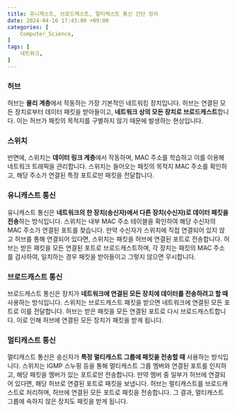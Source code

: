 ```yaml
---
title: 유니캐스트, 브로드캐스트, 멀티캐스트 통신 간단 정리
date: 2024-04-16 17:43:00 +09:00
categories: [
    Computer_Science,
]
tags: [
    네트워크,
]
---
```


### 허브
허브는 **물리 계층**에서 작동하는 가장 기본적인 네트워킹 장치입니다. 허브는 연결된 모든 장치로부터 데이터 패킷을 받아들이고, **네트워크 상의 모든 장치로 브로드캐스트**합니다. 이는 허브가 패킷의 목적지를 구별하지 않기 때문에 발생하는 현상입니다. 

### 스위치
반면에, 스위치는 **데이터 링크 계층**에서 작동하며, MAC 주소를 학습하고 이를 이용해 네트워크 트래픽을 관리합니다. 스위치는 들어오는 패킷의 목적지 MAC 주소를 확인하고, 해당 주소가 연결된 특정 포트로만 패킷을 전달합니다. 


### 유니캐스트 통신

 유니캐스트 통신은 **네트워크의 한 장치(송신자)에서 다른 장치(수신자)로 데이터 패킷을 전송**하는 방식입니다. 스위치는 내부 MAC 주소 테이블을 확인하여 해당 수신자의 MAC 주소가 연결된 포트를 찾습니다. 만약 수신자가 스위치에 직접 연결되어 있지 않고 허브를 통해 연결되어 있다면, 스위치는 패킷을 허브에 연결된 포트로 전송합니다. 허브는 받은 패킷을 모든 연결된 포트로 브로드캐스트하며, 각 장치는 패킷의 MAC 주소를 검사하여, 일치하는 경우 패킷을 받아들이고 그렇지 않으면 무시합니다.


### 브로드캐스트 통신

 브로드캐스트 통신은 장치가 **네트워크에 연결된 모든 장치에 데이터를 전송하려고 할 때** 사용하는 방식입니다. 스위치는 브로드캐스트 패킷을 받으면 네트워크에 연결된 모든 포트로 이를 전달합니다. 허브는 받은 패킷을 모든 연결된 포트로 다시 브로드캐스트합니다. 이로 인해 허브에 연결된 모든 장치가 패킷을 받게 됩니다.


### 멀티캐스트 통신

 멀티캐스트 통신은 송신자가 **특정 멀티캐스트 그룹에 패킷을 전송할 때** 사용하는 방식입니다. 스위치는 IGMP 스누핑 등을 통해 멀티캐스트 그룹 멤버와 연결된 포트를 인지하고, 해당 패킷을 멤버가 있는 포트로만 전송합니다. 만약 멤버 중 일부가 허브에 연결되어 있다면, 해당 허브로 연결된 포트로 패킷을 보냅니다. 허브는 멀티캐스트를 브로드캐스트로 처리하며, 허브에 연결된 모든 포트로 패킷을 전송합니다. 그 결과, 멀티캐스트 그룹에 속하지 않은 장치도 패킷을 받게 됩니다.



